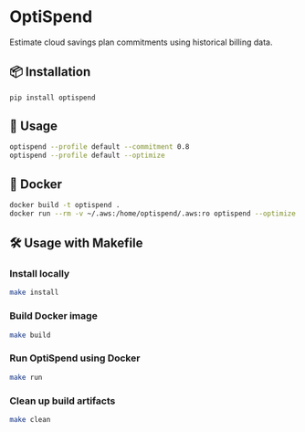 # OptiSpend

Estimate cloud savings plan commitments using historical billing data.

## 📦 Installation

```bash
pip install optispend
```

## 🚀 Usage

```bash
optispend --profile default --commitment 0.8
optispend --profile default --optimize
```

## 🐳 Docker

```bash
docker build -t optispend .
docker run --rm -v ~/.aws:/home/optispend/.aws:ro optispend --optimize
```

## 🛠 Usage with Makefile

### Install locally
```bash
make install
```

### Build Docker image
```bash
make build
```

### Run OptiSpend using Docker
```bash
make run
```

### Clean up build artifacts
```bash
make clean
```
